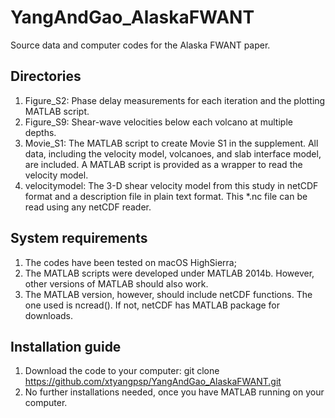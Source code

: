 # YangAndGao_AlaskaFWANT
Source data and computer codes for the Alaska FWANT paper.

## Directories
1. Figure_S2: 
Phase delay measurements for each iteration and the plotting MATLAB script.
2. Figure_S9:
Shear-wave velocities below each volcano at multiple depths.
3. Movie_S1: 
The MATLAB script to create Movie S1 in the supplement. All data, including the velocity model, volcanoes, and slab interface model, are included. A MATLAB script is provided as a wrapper to read the velocity model.
4. velocitymodel:
The 3-D shear velocity model from this study in netCDF format and a description file in plain text format. This *.nc file can be read using any netCDF reader. 

## System requirements
1. The codes have been tested on macOS HighSierra;
2. The MATLAB scripts were developed under MATLAB 2014b. However, other versions of MATLAB should also work. 
3. The MATLAB version, however, should include netCDF functions. The one used is ncread(). If not, netCDF has MATLAB package for downloads.

## Installation guide
1. Download the code to your computer: git clone https://github.com/xtyangpsp/YangAndGao_AlaskaFWANT.git
2. No further installations needed, once you have MATLAB running on your computer.

